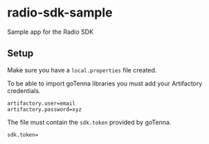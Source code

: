 # radio-sdk-sample
Sample app for the Radio SDK

## Setup
Make sure you have a `local.properties` file created.

To be able to import goTenna libraries you must add your Artifactory credentials.

```
artifactory.user=email
artifactory.password=xyz
```

The file must contain the `sdk.token` provided by goTenna.

```
sdk.token=
```